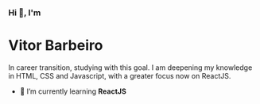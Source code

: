 ### Hi 👋, I'm
# Vitor Barbeiro

In career transition, studying with this goal. I am deepening my knowledge in HTML, CSS and Javascript, with a greater focus now on ReactJS.

- 🌱 I’m currently learning <strong>ReactJS</strong>

###

<br/>

<!--![Vitor Barbeiro GitHub stats](https://github-readme-stats.vercel.app/api?username=vitor-agb)] -->
